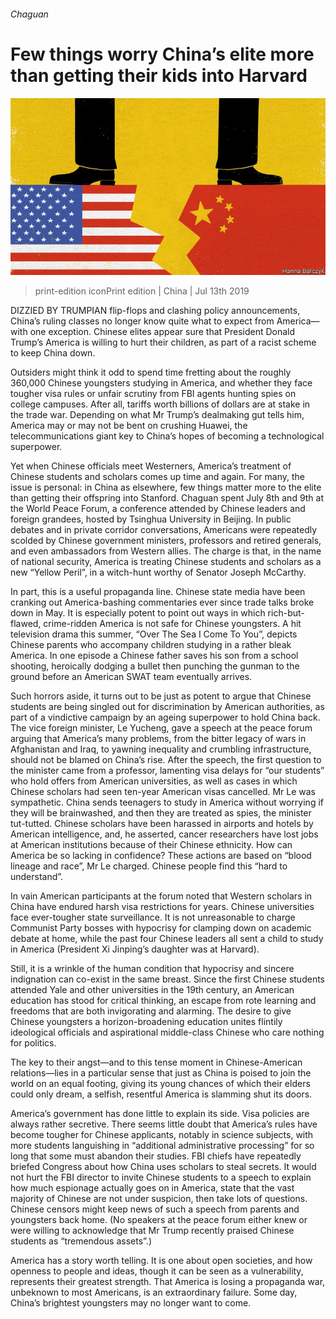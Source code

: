 ###### Chaguan

# Few things worry China’s elite more than getting their kids into Harvard 

![image](images/20190713_CND000_0.jpg) 

> print-edition iconPrint edition | China | Jul 13th 2019 

DIZZIED BY TRUMPIAN flip-flops and clashing policy announcements, China’s ruling classes no longer know quite what to expect from America—with one exception. Chinese elites appear sure that President Donald Trump’s America is willing to hurt their children, as part of a racist scheme to keep China down. 

Outsiders might think it odd to spend time fretting about the roughly 360,000 Chinese youngsters studying in America, and whether they face tougher visa rules or unfair scrutiny from FBI agents hunting spies on college campuses. After all, tariffs worth billions of dollars are at stake in the trade war. Depending on what Mr Trump’s dealmaking gut tells him, America may or may not be bent on crushing Huawei, the telecommunications giant key to China’s hopes of becoming a technological superpower. 

Yet when Chinese officials meet Westerners, America’s treatment of Chinese students and scholars comes up time and again. For many, the issue is personal: in China as elsewhere, few things matter more to the elite than getting their offspring into Stanford. Chaguan spent July 8th and 9th at the World Peace Forum, a conference attended by Chinese leaders and foreign grandees, hosted by Tsinghua University in Beijing. In public debates and in private corridor conversations, Americans were repeatedly scolded by Chinese government ministers, professors and retired generals, and even ambassadors from Western allies. The charge is that, in the name of national security, America is treating Chinese students and scholars as a new “Yellow Peril”, in a witch-hunt worthy of Senator Joseph McCarthy. 

In part, this is a useful propaganda line. Chinese state media have been cranking out America-bashing commentaries ever since trade talks broke down in May. It is especially potent to point out ways in which rich-but-flawed, crime-ridden America is not safe for Chinese youngsters. A hit television drama this summer, “Over The Sea I Come To You”, depicts Chinese parents who accompany children studying in a rather bleak America. In one episode a Chinese father saves his son from a school shooting, heroically dodging a bullet then punching the gunman to the ground before an American SWAT team eventually arrives. 

Such horrors aside, it turns out to be just as potent to argue that Chinese students are being singled out for discrimination by American authorities, as part of a vindictive campaign by an ageing superpower to hold China back. The vice foreign minister, Le Yucheng, gave a speech at the peace forum arguing that America’s many problems, from the bitter legacy of wars in Afghanistan and Iraq, to yawning inequality and crumbling infrastructure, should not be blamed on China’s rise. After the speech, the first question to the minister came from a professor, lamenting visa delays for “our students” who hold offers from American universities, as well as cases in which Chinese scholars had seen ten-year American visas cancelled. Mr Le was sympathetic. China sends teenagers to study in America without worrying if they will be brainwashed, and then they are treated as spies, the minister tut-tutted. Chinese scholars have been harassed in airports and hotels by American intelligence, and, he asserted, cancer researchers have lost jobs at American institutions because of their Chinese ethnicity. How can America be so lacking in confidence? These actions are based on “blood lineage and race”, Mr Le charged. Chinese people find this “hard to understand”. 

In vain American participants at the forum noted that Western scholars in China have endured harsh visa restrictions for years. Chinese universities face ever-tougher state surveillance. It is not unreasonable to charge Communist Party bosses with hypocrisy for clamping down on academic debate at home, while the past four Chinese leaders all sent a child to study in America (President Xi Jinping’s daughter was at Harvard). 

Still, it is a wrinkle of the human condition that hypocrisy and sincere indignation can co-exist in the same breast. Since the first Chinese students attended Yale and other universities in the 19th century, an American education has stood for critical thinking, an escape from rote learning and freedoms that are both invigorating and alarming. The desire to give Chinese youngsters a horizon-broadening education unites flintily ideological officials and aspirational middle-class Chinese who care nothing for politics. 

The key to their angst—and to this tense moment in Chinese-American relations—lies in a particular sense that just as China is poised to join the world on an equal footing, giving its young chances of which their elders could only dream, a selfish, resentful America is slamming shut its doors. 

America’s government has done little to explain its side. Visa policies are always rather secretive. There seems little doubt that America’s rules have become tougher for Chinese applicants, notably in science subjects, with more students languishing in “additional administrative processing” for so long that some must abandon their studies. FBI chiefs have repeatedly briefed Congress about how China uses scholars to steal secrets. It would not hurt the FBI director to invite Chinese students to a speech to explain how much espionage actually goes on in America, state that the vast majority of Chinese are not under suspicion, then take lots of questions. Chinese censors might keep news of such a speech from parents and youngsters back home. (No speakers at the peace forum either knew or were willing to acknowledge that Mr Trump recently praised Chinese students as “tremendous assets”.) 

America has a story worth telling. It is one about open societies, and how openness to people and ideas, though it can be seen as a vulnerability, represents their greatest strength. That America is losing a propaganda war, unbeknown to most Americans, is an extraordinary failure. Some day, China’s brightest youngsters may no longer want to come. 

